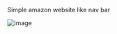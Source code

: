 Simple amazon website like nav bar

![image](https://github.com/Ashish-More-Code/UI/assets/88304882/048e417f-8cae-4559-8857-f92c72e1acb0)
